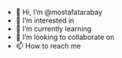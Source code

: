 - 👋 Hi, I’m @mostafatarabay
- 👀 I’m interested in 
- 🌱 I’m currently learning 
- 💞️ I’m looking to collaborate on 
- 📫 How to reach me 

<!---
mostafatarabay/mostafatarabay is a ✨ special ✨ repository because its `README.md` (this file) appears on your GitHub profile.
You can click the Preview link to take a look at your changes.
--->
